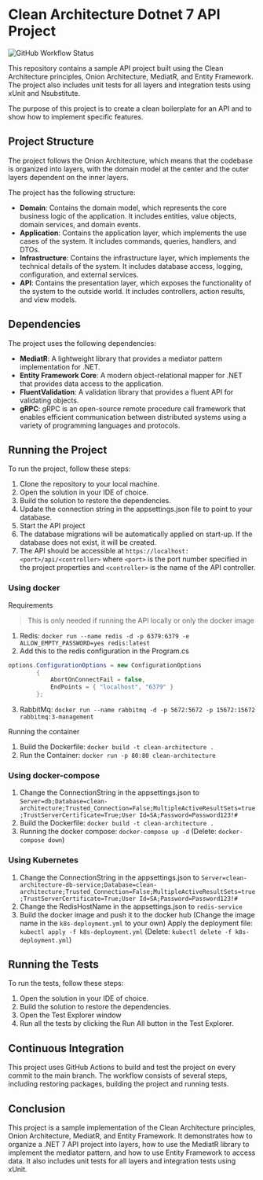 # Clean Architecture Dotnet 7 API Project

![GitHub Workflow Status](https://img.shields.io/github/actions/workflow/status/alex289/CleanArchitecture/dotnet.yml)

This repository contains a sample API project built using the Clean Architecture principles, Onion Architecture, MediatR, and Entity Framework. The project also includes unit tests for all layers and integration tests using xUnit and Nsubstitute.

The purpose of this project is to create a clean boilerplate for an API and to show how to implement specific features.

## Project Structure
The project follows the Onion Architecture, which means that the codebase is organized into layers, with the domain model at the center and the outer layers dependent on the inner layers.

The project has the following structure:

- **Domain**: Contains the domain model, which represents the core business logic of the application. It includes entities, value objects, domain services, and domain events.
- **Application**: Contains the application layer, which implements the use cases of the system. It includes commands, queries, handlers, and DTOs.
- **Infrastructure**: Contains the infrastructure layer, which implements the technical details of the system. It includes database access, logging, configuration, and external services.
- **API**: Contains the presentation layer, which exposes the functionality of the system to the outside world. It includes controllers, action results, and view models.

## Dependencies
The project uses the following dependencies:

- **MediatR**: A lightweight library that provides a mediator pattern implementation for .NET.
- **Entity Framework Core**: A modern object-relational mapper for .NET that provides data access to the application.
- **FluentValidation**: A validation library that provides a fluent API for validating objects.
- **gRPC**: gRPC is an open-source remote procedure call framework that enables efficient communication between distributed systems using a variety of programming languages and protocols.

## Running the Project
To run the project, follow these steps:


1. Clone the repository to your local machine.
2. Open the solution in your IDE of choice.
3. Build the solution to restore the dependencies.
4. Update the connection string in the appsettings.json file to point to your database.
5. Start the API project
6. The database migrations will be automatically applied on start-up. If the database does not exist, it will be created.
7. The API should be accessible at `https://localhost:<port>/api/<controller>` where `<port>` is the port number specified in the project properties and `<controller>` is the name of the API controller.

### Using docker

Requirements
> This is only needed if running the API locally or only the docker image
1. Redis: `docker run --name redis -d -p 6379:6379 -e ALLOW_EMPTY_PASSWORD=yes redis:latest`
2. Add this to the redis configuration in the Program.cs
```csharp
options.ConfigurationOptions = new ConfigurationOptions
        {
            AbortOnConnectFail = false,
            EndPoints = { "localhost", "6379" }
        };
```
3. RabbitMq: `docker run --name rabbitmq -d -p 5672:5672 -p 15672:15672 rabbitmq:3-management`

Running the container
1. Build the Dockerfile: `docker build -t clean-architecture .`
2. Run the Container: `docker run -p 80:80 clean-architecture`

### Using docker-compose

1. Change the ConnectionString in the appsettings.json to `Server=db;Database=clean-architecture;Trusted_Connection=False;MultipleActiveResultSets=true;TrustServerCertificate=True;User Id=SA;Password=Password123!#`
2. Build the Dockerfile: `docker build -t clean-architecture .`
3. Running the docker compose: `docker-compose up -d` (Delete: `docker-compose down`)

### Using Kubernetes

1. Change the ConnectionString in the appsettings.json to `Server=clean-architecture-db-service;Database=clean-architecture;Trusted_Connection=False;MultipleActiveResultSets=true;TrustServerCertificate=True;User Id=SA;Password=Password123!#`
2. Change the RedisHostName in the appsettings.json to `redis-service`
3. Build the docker image and push it to the docker hub (Change the image name in the `k8s-deployment.yml` to your own)
Apply the deployment file: `kubectl apply -f k8s-deployment.yml` (Delete: `kubectl delete -f k8s-deployment.yml`)


## Running the Tests
To run the tests, follow these steps:

1. Open the solution in your IDE of choice.
2. Build the solution to restore the dependencies.
3. Open the Test Explorer window
4. Run all the tests by clicking the Run All button in the Test Explorer.

## Continuous Integration
This project uses GitHub Actions to build and test the project on every commit to the main branch. The workflow consists of several steps, including restoring packages, building the project and running tests.

## Conclusion
This project is a sample implementation of the Clean Architecture principles, Onion Architecture, MediatR, and Entity Framework. It demonstrates how to organize a .NET 7 API project into layers, how to use the MediatR library to implement the mediator pattern, and how to use Entity Framework to access data. It also includes unit tests for all layers and integration tests using xUnit.
